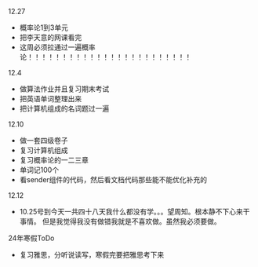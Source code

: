 12.27
- 概率论1到3单元
- 把李天意的网课看完
- 这周必须拉通过一遍概率论！！！！！！！！！！！！！！！！！！！！！！！！


12.4
- 做算法作业并且复习期末考试
- 把英语单词整理出来
- 把计算机组成的名词题过一遍

12.10
- 做一套四级卷子
- 复习计算机组成
- 复习概率论的一二三章
- 单词记100个
- 看sender组件的代码，然后看文档代码那些能不能优化补充的

12.12
- 10.25号到今天一共四十八天我什么都没有学。。。望周知。根本静不下心来干事情。
但是我觉得我没有做错我就是不喜欢做。虽然我必须要做。

24年寒假ToDo
- 复习雅思，分听说读写，寒假完要把雅思考下来
